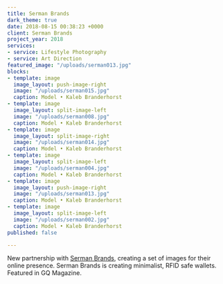 ```yaml
---
title: Serman Brands
dark_theme: true
date: 2018-08-15 00:38:23 +0000
client: Serman Brands
project_year: 2018
services:
- service: Lifestyle Photography
- service: Art Direction
featured_image: "/uploads/serman013.jpg"
blocks:
- template: image
  image_layout: push-image-right
  image: "/uploads/serman015.jpg"
  caption: Model • Kaleb Branderhorst
- template: image
  image_layout: split-image-left
  image: "/uploads/serman008.jpg"
  caption: Model • Kaleb Branderhorst
- template: image
  image_layout: split-image-right
  image: "/uploads/serman014.jpg"
  caption: Model • Kaleb Branderhorst
- template: image
  image_layout: split-image-left
  image: "/uploads/serman004.jpg"
  caption: Model • Kaleb Branderhorst
- template: image
  image_layout: push-image-right
  image: "/uploads/serman013.jpg"
  caption: Model • Kaleb Branderhorst
- template: image
  image_layout: split-image-left
  image: "/uploads/serman002.jpg"
  caption: Model • Kaleb Branderhorst
published: false

---
```

New partnership with [Serman Brands](https://sermanbrands.com), creating a set of images for their online presence. Serman Brands is creating minimalist, RFID safe wallets. Featured in GQ Magazine.